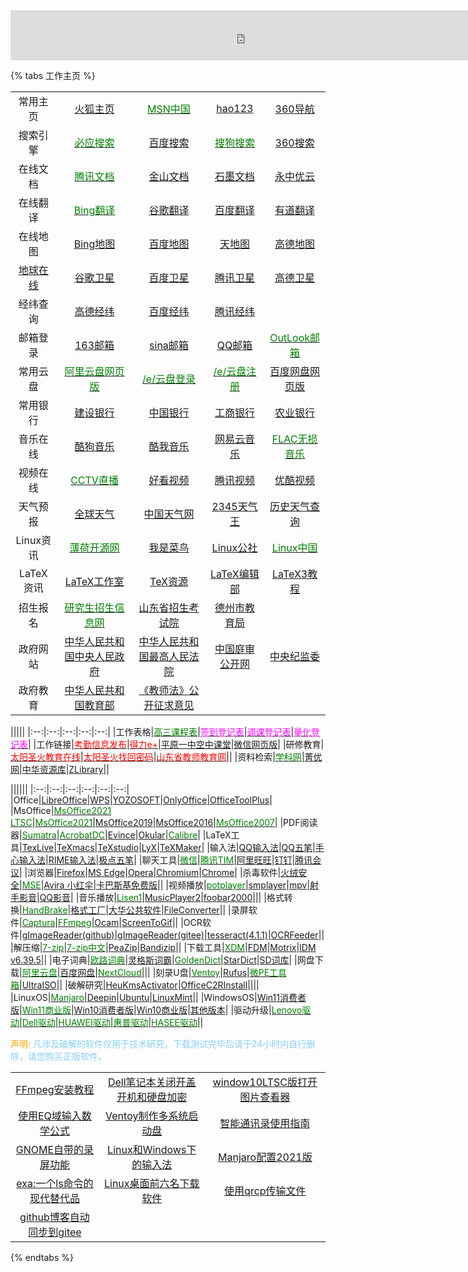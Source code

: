 

<iframe width="750" scrolling="no" height="80" frameborder="0" allowtransparency="true" src="https://i.tianqi.com?c=code&id=37&icon=1&site=16"></iframe>

{% tabs 工作主页 %}

<!-- tab 导航网址 -->
||||||
|:--:|:--:|:--:|:--:|:--:|
|常用主页|[火狐主页](http://home.firefoxchina.cn/)|[<font color="Green">MSN中国</font>](https://www.msn.cn/zh-cn)|[hao123](https://www.hao123.com/)|[360导航](https://hao.360.com/)|
|搜索引擎|[<font color="Green">必应搜索</font>](https://cn.bing.com/?FORM=BEHPTB)|[百度搜索](https://www.baidu.com/)|[<font color="Green">搜狗搜索</font>](https://www.sogou.com/)|[360搜索](https://www.so.com/)|
|在线文档|[<font color="Green">腾讯文档</font>](https://docs.qq.com/desktop/?_t=1634808185985)|[金山文档](https://account.wps.cn/?qrcode=kdocs&logo=kdocs&from=web_kdocs_login&cb=https%3A%2F%2Faccount.wps.cn%2Fapi%2Fv3%2Fsession%2Fcorrelate%2Fredirect%3Ft%3D1634808230027%26appid%3D375024576%26cb%3Dhttps%253A%252F%252Fwww.kdocs.cn%252FsingleSign4CST%253Fcb%253Dhttps%25253A%25252F%25252Fwww.kdocs.cn%25252Flatest%25253Ffrom%25253Ddocs)|[石墨文档](https://shimo.im/loginByPassword?from=home)|[永中优云](https://auth.yozocloud.cn/account/signin.html?success=https://www.yozocloud.cn/index.html)|
|在线翻译|[<font color="Green">Bing翻译</font>](https://cn.bing.com/translator/)|[谷歌翻译](https://translate.google.cn/)|[百度翻译](https://fanyi.baidu.com/#zh/en/)|[有道翻译](https://fanyi.youdao.com/?keyfrom=fanyi.logo)|
|在线地图|[Bing地图](https://cn.bing.com/maps?FORM=Z9LH2)|[百度地图](https://map.baidu.com/@12964723,4440118,13z)|[天地图](https://zhfw.tianditu.gov.cn/)|[高德地图](https://www.amap.com/)|
|[地球在线](https://www.earthol.com/)|[谷歌卫星](https://www.earthol.com/g/)|[百度卫星](https://www.earthol.com/bd/)|[腾讯卫星](https://www.earthol.com/tx/)|[高德卫星](https://www.earthol.com/gd/)|
|经纬查询|[高德经纬](https://lbs.amap.com/tools/picker)|[百度经纬](https://api.map.baidu.com/lbsapi/getpoint/index.html?qq-pf-to=pcqq.discussion)|[腾讯经纬](https://lbs.qq.com/getPoint/)||
|邮箱登录|[163邮箱](https://mail.163.com/)|[sina邮箱](https://mail.sina.com.cn/)|[QQ邮箱](https://mail.qq.com/)|[<font color="Green">OutLook邮箱</font>](https://outlook.live.com/owa/)|
|常用云盘|[<font color="Green">阿里云盘网页版</font>](https://www.aliyundrive.com/sign/in)|[<font color="Green">/e/云盘登录</font>](https://ecloud.global/login)|[<font color="Green">/e/云盘注册</font>](https://e.foundation/e-email-invite/)|[百度网盘网页版](https://pan.baidu.com/)|
|常用银行|[建设银行](http://www.ccb.com/cn/home/indexv3.html)|[中国银行](https://www.boc.cn/)|[工商银行](http://www.icbc.com.cn/icbc/)|[农业银行](http://www.abchina.com/cn/)|
|音乐在线|[酷狗音乐](http://www.kugou.com/)|[酷我音乐](http://www.kuwo.cn/)|[网易云音乐](https://music.163.com/)|[<font color="Green">FLAC无损音乐</font>](http://www.51ape.com/)|
|视频在线|[<font color="Green">CCTV直播</font>](https://tv.cctv.com/live/)|[好看视频](https://haokan.baidu.com/)|[腾讯视频](https://v.qq.com/)|[优酷视频](https://www.youku.com/)|
|天气预报|[全球天气](https://www.tianqi.com/plugin/)|[中国天气网](http://www.weather.com.cn/)|[2345天气王](http://tianqi.2345.com/plugin/setting.htm?style=classicSmall3day)|[历史天气查询](https://lishi.tianqi.com/)|
|Linux资讯|[<font color="Green">薄荷开源网</font>](http://www.mintos.org/)|[我是菜鸟](https://imcn.me/)|[Linux公社](https://www.linuxidc.com/)|[<font color="Green">Linux中国</font>](https://linux.cn/)|
|LaTeX资讯|[LaTeX工作室](https://www.latexstudio.net/)|[TeX资源](https://www.latexstudio.net/category/21/106.html)|[LaTeX编辑部](https://www.latexstudio.net/hulatex/index.htm)|[LaTeX3教程](https://zhuanlan.zhihu.com/p/92851140)|
|招生报名|[<font color="Green">研究生招生信息网</font>](https://yz.chsi.com.cn/)|[山东省招生考试院](https://www.sdzk.cn/)|[德州市教育局](http://dzedu.dezhou.gov.cn/)||
|政府网站|[中华人民共和国中央人民政府](https://www.gov.cn/)|[中华人民共和国最高人民法院](http://www.court.gov.cn/)|[中国庭审公开网](http://tingshen.court.gov.cn/)|[中央纪监委](https://www.ccdi.gov.cn/)|
|政府教育|[中华人民共和国教育部](http://www.moe.gov.cn/)|[《教师法》公开征求意见](http://www.moe.gov.cn/jyb_xwfb/s248/202111/t20211129_583188.html)|||

<!-- endtab -->

<!-- tab 工作网址 -->
|||||
|:--:|:--:|:--:|:--:|:--:|
|工作表格|[<font color="green">高三课程表</font>](https://docs.qq.com/sheet/DWkt2c2pyekNneEpo)|[<font color="Magenta">签到登记表</font>](https://docs.qq.com/sheet/DWmd6ZHN0bUpVWVh4?tab=BB08J2)|[<font color="Magenta">调课登记表</font>](https://docs.qq.com/sheet/DWk9ISUJFQmNIaWNF)|[<font color="Magenta">量化登记表</font>](https://docs.qq.com/sheet/DWmtaR3JXVG9zem9z)|
|工作链接|[<font color="red">考勤信息发布</font>](https://pyyz.gitee.io/schoolwork)|[<font color="red">得力e+</font>](http://web.delicloud.com/login)|[平原一中空中课堂](https://pyyz.xx.cn/)|[微信网页版](https://wx.qq.com/)|
|研修教育|[<font color="red">太阳圣火教育在线</font>](https://www.bjtysh.com/index.action)|[<font color="red">太阳圣火找回密码</font>](https://www.bjtysh.com/user/findpwd.action "")|[<font color="red">山东省教师教育网</font>](https://id.qlteacher.com/login)||
|资料检索|[<font color="Green">学科网</font>](https://www.zxxk.com/)|[菁优网](https://www.jyeoo.com/)|[中华资源库](https://www.zqy.com/)|[ZLibrary](https://singlelogin.org/)||
<!-- endtab -->

<!-- tab 软件推荐 -->
||||||
|:--:|:--:|:--:|:--:|:--:|:--:|
|Office|[LibreOffice](https://www.libreoffice.org)|[WPS](https://platform.wps.cn)|[YOZOSOFT](https://www.yozosoft.com/)|[OnlyOffice](https://www.onlyoffice.com/zh/)|[OfficeToolPlus](https://otp.landian.vip/zh-cn/)|
|MsOffice|[<font color="Green">MsOffice2021 LTSC</font>](http://www.uzzf.com/soft/705523.html)|[<font color="Green">MsOffice2021</font>](http://www.uzzf.com/soft/684693.html)|[MsOffice2019](http://www.downcc.com/soft/369740.html)|[MsOffice2016](http://www.downcc.com/soft/290076.html)|[<font color="Green">MsOffice2007</font>](http://www.downcc.com/soft/4043.html)|
|PDF阅读器|[<font color="Green">Sumatra</font>](https://www.sumatrapdfreader.org/download-free-pdf-viewer)|[<font color="Green">AcrobatDC</font>](https://get.adobe.com/cn/reader/otherversions/)|[Evince](https://evince.en.softonic.com/)|[Okular](https://okular.kde.org/)|[<font color="Green">Calibre</font>](https://calibre-ebook.com/)|
|LaTeX工具|[TexLive](https://mirrors.ustc.edu.cn/CTAN/systems/texlive/Images/)|[TeXmacs](https://www.texmacs.org/tmweb/home/welcome.en.html)|[TeXstudio](http://texstudio.sourceforge.net/)|[LyX](https://www.lyx.org/)|[TeXMaker](https://www.xm1math.net/texmaker/)|
|输入法|[QQ输入法](http://qq.pinyin.cn)|[QQ五笔](http://qq.pinyin.cn/wubi/)|[手心输入法](http://www.xinshuru.com/index_mob.html)|[RIME输入法](https://rime.im/)|[极点五笔](http://www.freewb.org/)|
|聊天工具|[<font color="Green">微信</font>](https://weixin.qq.com)|[<font color="Green">腾讯TIM</font>](https://tim.qq.com)|[阿里旺旺](https://wangwang.taobao.com/)|[钉钉](https://www.dingtalk.com/)|[腾讯会议](https://meeting.tencent.com/activities/)|
|浏览器|[Firefox](https://www.firefox.com.cn)|[MS Edge](https://www.microsoftedgeinsider.com/zh-cn/download)|[Opera](https://www.opera.com/zh-cn)|[Chromium](https://github.com/henrypp/chromium/releases/)|[Chrome](https://www.google.cn/chrome/)|
|杀毒软件|[火绒安全](https://www.huorong.cn)|[<font color="Green">MSE</font>](https://www.microsoft.com/zh-cn/download/details.aspx?id=5201)|[Avira 小红伞](https://www.avira.com/zh-cn)|[卡巴斯基免费版](https://www.kaspersky.com.cn/free-antivirus)||
|视频播放|[<font color="Green">potplayer</font>](https://potplayer.en.softonic.com)|[smplayer](https://www.smplayer.info)|[mpv](https://mpv.io)|[射手影音](https://www.splayer.org/)|[QQ影音](https://player.qq.com)|
|音乐播放|[<font color="Green">Lisen1</font>](http://listen1.github.io/listen1)|[MusicPlayer2](https://github.com/zhongyang219/MusicPlayer2/releases)|[foobar2000](https://www.foobar2000.org/)|||
|格式转换|[<font color="Green">HandBrake</font>](https://handbrake.fr/)|[格式工厂](http://www.pcgeshi.com/)|[大华公共软件](https://support.dahuatech.com/tools/software)|[FileConverter](https://file-converter.org/)||
|录屏软件|[<font color="Green">Captura</font>](https://captura.updatestar.com/)|[<font color="Green">FFmpeg</font>](http://ffmpeg.org/)|[Ocam](https://ocam.en.softonic.com/)|[ScreenToGif](https://screen-to-gif.en.softonic.com/)||
|OCR软件|[gImageReader(github)](https://github.com/manisandro/gImageReader/releases)|[gImageReader(gitee)](https://gitee.com/mirrors/gImageReader)|[tesseract(4.1.1)](https://github.com/tesseract-ocr/tesseract/releases/tag/4.1.1)|[OCRFeeder](https://wiki.gnome.org/Apps/OCRFeeder)||
|解压缩|[<font color="Green">7-zip</font>](https://www.7-zip.org)|[<font color="Green">7-zip中文</font>](https://sparanoid.com/lab/7z)|[PeaZip](https://peazip.github.io/)|[Bandizip](https://www.bandizip.com/)||
|下载工具|[<font color="Green">XDM</font>](https://github.com/subhra74/xdm)|[FDM](https://www.freedownloadmanager.org/zh/download.htm)|[Motrix](https://motrix.app/)|[IDM v6.39.5](http://www.downcc.com/soft/121.html)||
|电子词典|[<font color="Green">欧路词典</font>](https://www.eudic.net/v4/en/app/eudic)|[灵格斯词霸](http://www.lingoes.cn)|[<font color="Green">GoldenDict</font>](http://goldendict.org/download.php)|[StarDict](https://stardict.en.softonic.com)|[SD词库](http://stardict.sourceforge.net)|
|网盘下载|[<font color="Green">阿里云盘</font>](https://www.aliyundrive.com/download?spm=5176.10695662.2096848240.1.23cf2f9bHKxoqh)|[百度网盘](https://pan.baidu.com/download)|[<font color="Green">NextCloud</font>](https://nextcloud.com/)|||
|刻录U盘|[<font color="Green">Ventoy</font>](https://www.ventoy.net/cn/download.html)|[Rufus](http://rufus.ie/zh/)|[<font color="Green">微PE工具箱</font>](http://www.wepe.com.cn/download.html)|[UltraISO](https://cn.ultraiso.net/)||
|破解研究|[HeuKmsActivator](https://github.com/zbezj/HEU_KMS_Activator/releases/)|[OfficeC2RInstall](http://www.aichunjing.com/soft/2018-11-04/441.html)||||
|LinuxOS|[<font color="Green">Manjaro</font>](https://manjaro.org/)|[Deepin](https://www.deepin.org/zh/)|[Ubuntu](https://ubuntu.com/download/desktop)|[LinuxMint](https://www.linuxmint.com/)||
|WindowsOS|[Win11消费者版](magnet:?xt=urn:btih:CF0A537944C001AD86B1CA058E8D877F5F022FC6&dn=zh-cn_windows_11_consumer_editions_x64_dvd_904f13e4.iso&xl=5517273088)|[<font color="Green">Win11商业版</font>](magnet:?xt=urn:btih:7D77AF4A99A4C5AEAB1D401755E473BA7EBD7B1C&dn=zh-cn_windows_11_business_editions_x64_dvd_f5f6bcbd.iso&xl=5413181440)|[Win10消费者版](magnet:?xt=urn:btih:D047A0781FFACE8846CA0D84B7C0F71F7045BA01&dn=zh-cn_windows_10_consumer_editions_version_21h1_updated_sep_2021_x64_dvd_991b822f.iso&xl=5823694848)|[Win10商业版](magnet:?xt=urn:btih:5C66F9BE1E46D0D4F7EC418D54C3A3FB03679D6D&dn=zh-cn_windows_10_business_editions_version_21h1_updated_sep_2021_x64_dvd_023d42d3.iso&xl=5709488128)|[其他版本](https://www.wepe.com.cn/download.html)|
|驱动升级|[<font color="Green">Lenovo驱动</font>](https://newsupport.lenovo.com.cn/driveDownloads_index.html)|[<font color="Green">Dell驱动</font>](https://www.dell.com/support/home/zh-cn?app=drivers)|[<font color="Green">HUAWEI驱动</font>](https://consumer.huawei.com/cn/support/driver-list/)|[<font color="Green">惠普驱动</font>](https://support.hp.com/cn-zh/drivers)|[<font color="Green">HASEE驱动</font>](http://www.hasee.com/chinese/drivers/drivers/index.php/download/index/model.html?id=527)||

<label style="color:Orange">声明: </label><label style="color:LightSkyBlue">凡涉及破解的软件仅用于技术研究，下载测试完毕后请于24小时内自行删除，请您购买正版软件。</label>

<!-- endtab -->
<!-- tab 教程发布 -->
||||
|:--:|:--:|:--:|
|[FFmpeg安装教程](https://blog.csdn.net/chy466071353/article/details/54949221)|[Dell笔记本关闭开盖开机和硬盘加密](https://fengzhenhua.gitee.io/2021/09/18/Dell%E7%AC%94%E8%AE%B0%E6%9C%AC%E5%85%B3%E9%97%AD%E5%BC%80%E7%9B%96%E5%BC%80%E6%9C%BA%E5%92%8C%E7%A1%AC%E7%9B%98%E5%8A%A0%E5%AF%86/#more) |[window10LTSC版打开图片查看器](https://fengzhenhua.gitee.io/2021/09/18/window10LTSC%E7%89%88%E6%89%93%E5%BC%80%E5%9B%BE%E7%89%87%E6%9F%A5%E7%9C%8B%E5%99%A8/) |
|[使用EQ域输入数学公式](https://fengzhenhua.gitee.io/2021/07/12/%E4%BD%BF%E7%94%A8EQ%E5%9F%9F%E8%BE%93%E5%85%A5%E6%95%B0%E5%AD%A6%E5%85%AC%E5%BC%8F/)|[Ventoy制作多系统启动盘](https://fengzhenhua.gitee.io/2021/07/10/Ventoy%E5%88%B6%E4%BD%9C%E5%A4%9A%E7%B3%BB%E7%BB%9F%E5%90%AF%E5%8A%A8%E7%9B%98/)|[智能通讯录使用指南](https://fengzhenhua.gitee.io/2021/06/21/%E6%99%BA%E8%83%BD%E9%80%9A%E8%AE%AF%E5%BD%95%E4%BD%BF%E7%94%A8%E6%8C%87%E5%8D%97/)|
|[GNOME自带的录屏功能](https://fengzhenhua-vip.github.io/2021/10/14/GNOME%E8%87%AA%E5%B8%A6%E7%9A%84%E5%BD%95%E5%B1%8F%E5%8A%9F%E8%83%BD/)|[Linux和Windows下的输入法](https://fengzhenhua-vip.github.io/2021/10/19/Linux%E5%92%8CWindows%E4%B8%8B%E7%9A%84%E8%BE%93%E5%85%A5%E6%B3%95/)|[Manjaro配置2021版](https://fengzhenhua-vip.github.io/2021/10/25/Manjaro%E9%85%8D%E7%BD%AE2021%E7%89%88/)|
|[exa:一个ls命令的现代替代品](https://linux.cn/article-13972-1.html)|[Linux桌面前六名下载软件](https://itsfoss.com/4-best-download-managers-for-linux/)|[使用qrcp传输文件](https://linux.cn/article-13999-1.html)|
|[github博客自动同步到gitee](https://blog.csdn.net/outman_1921/article/details/115454572)|||

<!-- endtab -->

{% endtabs %}
